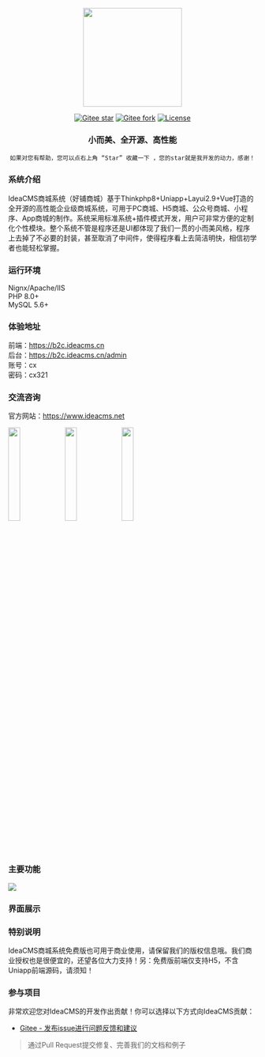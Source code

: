 <p align="center">
<img src="https://www.ideacms.net/statics/index/images/logo_b.png" width="200" />
</p>

<div align="center">

[![Gitee star](https://gitee.com/ideacms/shop/badge/star.svg?theme=gvp)](https://gitee.com/ideacms/shop/stargazers)
[![Gitee fork](https://gitee.com/ideacms/shop/badge/fork.svg?theme=gvp)](https://gitee.com/ideacms/shop/members)
[![License](https://img.shields.io/badge/license-Apache2.0-green)](https://gitee.com/ideacms/shop/blob/master/LICENSE)

</div>

<h3 align="center">小而美、全开源、高性能</h3>
<div align="center">

```shell
如果对您有帮助，您可以点右上角 “Star” 收藏一下 ，您的star就是我开发的动力，感谢！
```
</div>

### 系统介绍

IdeaCMS商城系统（好铺商城）基于Thinkphp8+Uniapp+Layui2.9+Vue打造的全开源的高性能企业级商城系统，可用于PC商城、H5商城、公众号商城、小程序、App商城的制作。系统采用标准系统+插件模式开发，用户可非常方便的定制化个性模块。整个系统不管是程序还是UI都体现了我们一贯的小而美风格，程序上去掉了不必要的封装，甚至取消了中间件，使得程序看上去简洁明快，相信初学者也能轻松掌握。

### 运行环境

Nignx/Apache/IIS  
PHP 8.0+  
MySQL 5.6+  

### 体验地址

前端：https://b2c.ideacms.cn  
后台：https://b2c.ideacms.cn/admin  
账号：cx  
密码：cx321  

### 交流咨询

官方网站：https://www.ideacms.net
<p>
<img src="https://www.ideacms.net/statics/index/images/wechat.png" width="22%" />
<img src="https://www.ideacms.net/statics/index/images/qq_pic1.png" width="22%" style:"margin:0 20px;" />
<img src="https://www.ideacms.net/statics/index/images/mp_pic1.png" width="22%" />
</p>

### 主要功能

<img src="https://www.ideacms.net/statics/index/images/gn.png" />

### 界面展示

### 特别说明

IdeaCMS商城系统免费版也可用于商业使用，请保留我们的版权信息哦。我们商业授权也是很便宜的，还望各位大力支持！另：免费版前端仅支持H5，不含Uniapp前端源码，请须知！

### 参与项目
非常欢迎您对IdeaCMS的开发作出贡献！你可以选择以下方式向IdeaCMS贡献：
- [Gitee - 发布issue进行问题反馈和建议](https://gitee.com/ideacms/shop/pulls)
> 通过Pull Request提交修复、完善我们的文档和例子